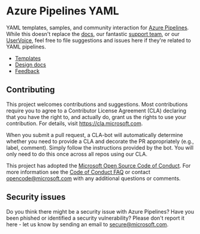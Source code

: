 # Azure Pipelines YAML

YAML templates, samples, and community interaction for [Azure Pipelines](https://docs.microsoft.com/azure/devops/pipelines/).
While this doesn't replace the [docs](https://docs.microsoft.com/en-us/azure/devops/pipelines/?view=azure-devops), our fantastic [support team](https://azure.microsoft.com/support/devops/), or our [UserVoice](https://developercommunity.visualstudio.com/spaces/21/index.html), feel free to file suggestions and issues here if they're related to YAML pipelines.

- [Templates](templates/)
- [Design docs](design/README.md)
- [Feedback](https://github.com/Microsoft/azure-pipelines-yaml/issues)

## Contributing

This project welcomes contributions and suggestions.  Most contributions require you to agree to a
Contributor License Agreement (CLA) declaring that you have the right to, and actually do, grant us
the rights to use your contribution. For details, visit https://cla.microsoft.com.

When you submit a pull request, a CLA-bot will automatically determine whether you need to provide
a CLA and decorate the PR appropriately (e.g., label, comment). Simply follow the instructions
provided by the bot. You will only need to do this once across all repos using our CLA.

This project has adopted the [Microsoft Open Source Code of Conduct](https://opensource.microsoft.com/codeofconduct/).
For more information see the [Code of Conduct FAQ](https://opensource.microsoft.com/codeofconduct/faq/) or
contact [opencode@microsoft.com](mailto:opencode@microsoft.com) with any additional questions or comments.

## Security issues

Do you think there might be a security issue with Azure Pipelines?
Have you been phished or identified a security vulnerability?
Please don't report it here - let us know by sending an email to secure@microsoft.com.
